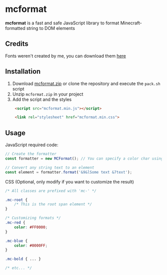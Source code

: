 # mcformat
**mcformat** is a fast and safe JavaScript library to format Minecraft-formatted string
to DOM elements

## Credits
Fonts weren't created by me, you can download them [here](https://fonts2u.com/download/minecraft-bold.family)

## Installation
1. Download [mcformat.zip](https://raw.githubusercontent.com/yusshu/mcformat/master/mcformat.zip) or clone the repository and execute the `pack.sh` script
2. Unzip `mcformat.zip` in your project
3. Add the script and the styles
   ```html
    <script src="mcformat.min.js"></script>
   ```
   ```html
    <link rel="stylesheet" href="mcformat.min.css">
   ```

## Usage
JavaScript required code:
```javascript
// Create the formatter
const formatter = new MCFormat(); // You can specify a color char using 'new MCFormat("&");' 

// Convert any string text to an element
const element = formatter.format('&9&lSome text &7text');
```

CSS (Optional, only modify if you want to customize the result)
```css
/* All classes are prefixed with 'mc-' */

.mc-root {
    /* This is the root span element */
}

/* Customizing formats */
.mc-red {
    color: #FF0000;
}

.mc-blue {
    color: #0000FF;
}

.mc-bold { ... }

/* etc... */
```

